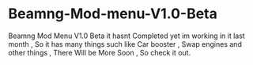 # Beamng-Mod-menu-V1.0-Beta
Beamng Mod Menu V1.0 Beta it hasnt Completed yet im working in it last month , So it has many things such like  Car booster , Swap engines and other things , There Will be More Soon ,  So check it out.
